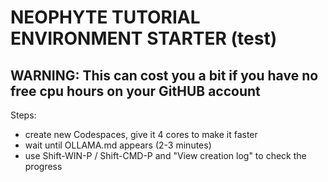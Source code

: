 # NEOPHYTE TUTORIAL ENVIRONMENT STARTER (test)

## WARNING: This can cost you a bit if you have no free cpu hours on your GitHUB account

Steps:
- create new Codespaces, give it 4 cores to make it faster
- wait until OLLAMA.md appears (2-3 minutes)
- use Shift-WIN-P / Shift-CMD-P and "View creation log" to check the progress
